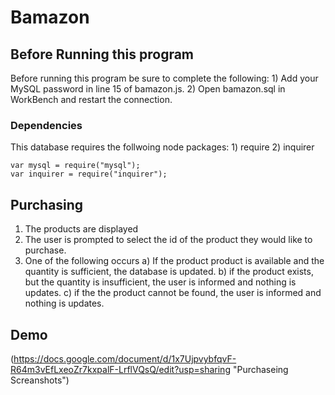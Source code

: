 # Bamazon

## Before Running this program

Before running this program be sure to complete the following:
    1) Add your MySQL password in line 15 of bamazon.js.
    2) Open bamazon.sql in WorkBench and restart the connection.
    
### Dependencies
This database requires the follwoing node packages: 
    1) require
    2) inquirer

    var mysql = require("mysql");
    var inquirer = require("inquirer"); 

## Purchasing
 1) The products are displayed
 2) The user is prompted to select the id of the product they would like to purchase.
 3) One of the following occurs
    a) If the product product is available and the quantity is sufficient, the database is updated. 
    b) if the product exists, but the quantity is insufficient, the user is informed and nothing is updates. 
    c) if the the product cannot be found, the user is informed and nothing is updates. 

## Demo
(https://docs.google.com/document/d/1x7UjpvybfqvF-R64m3vEfLxeoZr7kxpalF-LrflVQsQ/edit?usp=sharing "Purchaseing Screanshots")

